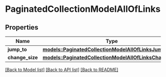 # PaginatedCollectionModelAllOfLinks

## Properties

Name | Type | Description | Notes
------------ | ------------- | ------------- | -------------
**jump_to** | [**models::PaginatedCollectionModelAllOfLinksJumpTo**](PaginatedCollectionModel_allOf__links_jumpTo.md) |  | 
**change_size** | [**models::PaginatedCollectionModelAllOfLinksChangeSize**](PaginatedCollectionModel_allOf__links_changeSize.md) |  | 

[[Back to Model list]](../README.md#documentation-for-models) [[Back to API list]](../README.md#documentation-for-api-endpoints) [[Back to README]](../README.md)


